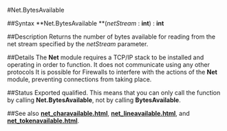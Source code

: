 
#Net.BytesAvailable

##Syntax
**Net.BytesAvailable **(_netStream_ : **int**) : **int**



##Description
Returns the number of bytes available for reading from the net stream specified by the _netStream_ parameter.



##Details
The **Net** module requires a TCP/IP stack to be installed and operating in order to function. It does not communicate using any other protocols
It is possible for Firewalls to interfere with the actions of the **Net** module, preventing connections from taking place.



##Status
Exported qualified.
This means that you can only call the function by calling **Net.BytesAvailable**, not by calling **BytesAvailable**.



##See also
**[net_charavailable.html](Net.CharAvailable)**, **[net_lineavailable.html](Net.LineAvailable)**, and **[net_tokenavailable.html](Net.TokenAvailable)**.


